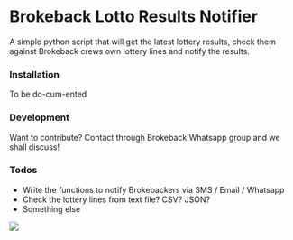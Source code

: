 # Brokeback Lotto Results Notifier

A simple python script that will get the latest lottery results, check them against Brokeback crews own lottery lines and notify the results.

### Installation

To be do-cum-ented

### Development

Want to contribute? Contact through Brokeback Whatsapp group and we shall discuss!

### Todos

 - Write the functions to notify Brokebackers via SMS / Email / Whatsapp
 - Check the lottery lines from text file? CSV? JSON?
 - Something else
 
![](https://decider.com/wp-content/uploads/2014/10/brokeback-mountain2.png?w=500&crop=1) 